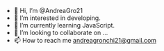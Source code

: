 - 👋 Hi, I’m @AndreaGro21
- 👀 I’m interested in developing.
- 🌱 I’m currently learning JavaScript.
- 💞️ I’m looking to collaborate on ...
- 📫 How to reach me andreagronchi21@gmail.com

<!---
AndreaGro21/AndreaGro21 is a ✨ special ✨ repository because its `README.md` (this file) appears on your GitHub profile.
You can click the Preview link to take a look at your changes.
--->
